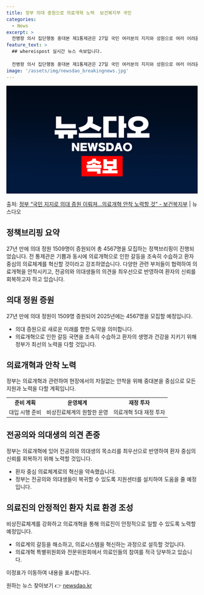 ```yaml
---
title: 정부 의대 증원으로 의료개혁 노력  보건복지부 국민
categories:
  - News
excerpt: >
  전병왕 의사 집단행동 중대본 제1통제관은 27일 국민 여러분의 지지와 성원으로 여러 어려움 가운데서도 27년…
feature_text: >
  ## whereispost 실시간 뉴스 속보입니다.

  전병왕 의사 집단행동 중대본 제1통제관은 27일 국민 여러분의 지지와 성원으로 여러 어려움 가운데서도 27년…
image: '/assets/img/newsdao_breakingnews.jpg'
---
```


![뉴스다오 속보](/assets/img/newsdao_breakingnews.jpg)

<p>출처: <a href="https://newsdao.kr/3918" rel="dofollow">정부 “국민 지지로 의대 증원 이뤄져…의료개혁 안착 노력할 것”  - 보건복지부</a> | 뉴스다오</p>

<h2 data-ke-size="size26">정책브리핑 요약</h2>
<p data-ke-size="size16">27년 만에 의대 정원 1509명이 증원되어 총 4567명을 모집하는 정책브리핑이 진행되었습니다. 전 통제관은 기쁨과 동시에 의료개혁으로 인한 갈등을 조속히 수습하고 환자 중심의 의료체계를 혁신할 것이라고 강조하였습니다. 다양한 관련 부처들이 협력하여 의료개혁을 안착시키고, 전공의와 의대생들의 의견을 최우선으로 반영하여 환자의 신뢰를 회복하고자 하고 있습니다.</p>

<h2 data-ke-size="size26">의대 정원 증원</h2>
<p data-ke-size="size16">27년 만에 의대 정원이 1509명 증원되어 2025년에는 4567명을 모집할 예정입니다.</p>
<ul>
<li>의대 증원으로 새로운 미래를 향한 도약을 의미합니다.</li>
<li>의료개혁으로 인한 갈등 국면을 조속히 수습하고 환자의 생명과 건강을 지키기 위해 정부가 최선의 노력을 다할 것입니다.</li>
</ul>

<h2 data-ke-size="size26">의료개혁과 안착 노력</h2>
<p data-ke-size="size16">정부는 의료개혁과 관련하여 현장에서의 차질없는 안착을 위해 중대본을 중심으로 모든 지원과 노력을 다할 계획입니다.</p>
<table>
  <tr>
    <td style="text-align: center; height: 17px;"><b>준비 계획</b></td>
    <td style="text-align: center; height: 17px;"><b>운영체계</b></td>
    <td style="text-align: center; height: 17px;"><b>재정 투자</b></td>
  </tr>
  <tr>
    <td style="text-align: center; height: 17px;">대입 시행 준비</td>
    <td style="text-align: center; height: 17px;">비상진료체계의 원할한 운영</td>
    <td style="text-align: center; height: 17px;">의료개혁 5대 재정 투자</td>
  </tr>
</table>

<h2 data-ke-size="size26">전공의와 의대생의 의견 존중</h2>
<p data-ke-size="size16">정부는 의료개혁에 있어 전공의와 의대생의 목소리를 최우선으로 반영하여 환자 중심의 신뢰를 회복하기 위해 노력할 것입니다.</p>
<ul>
  <li>환자 중심 의료체계로의 혁신을 약속했습니다.</li>
  <li>정부는 전공의와 의대생들이 복귀할 수 있도록 지원센터를 설치하여 도움을 줄 예정입니다.</li>
</ul>

<h2 data-ke-size="size26">의료진의 안정적인 환자 치료 환경 조성</h2>
<p data-ke-size="size16">비상진료체계를 강화하고 의료개혁을 통해 의료진이 안정적으로 일할 수 있도록 노력할 예정입니다.</p>
<ul>
  <li>의료계의 갈등을 해소하고, 의료시스템을 혁신하는 과정으로 설득할 것입니다.</li>
  <li>의료개혁 특별위원회와 전문위원회에서 의료인들의 참여를 적극 당부하고 있습니다.</li>
</ul>

이정표가 이동하여 내용을 표시합니다. 

원하는 뉴스 찾아보기 👉 <a href="https://newsdao.kr" rel="dofollow">newsdao.kr</a>


